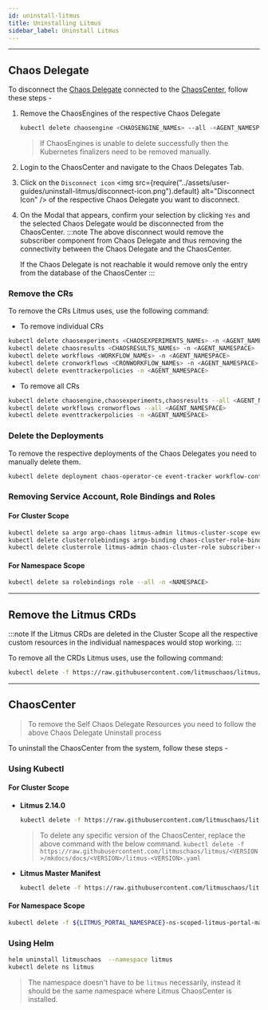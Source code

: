```yaml
---
id: uninstall-litmus
title: Uninstalling Litmus
sidebar_label: Uninstall Litmus
---
```


---

## Chaos Delegate

To disconnect the [Chaos Delegate](../getting-started/resources.md#chaosagents) connected to the [ChaosCenter](../getting-started/resources.md#chaoscenter), follow these steps -

1. Remove the ChaosEngines of the respective Chaos Delegate

   ```bash
   kubectl delete chaosengine <CHAOSENGINE_NAMEs> --all -<AGENT_NAMESPACE>
   ```

   > If ChaosEngines is unable to delete successfully then the Kubernetes finalizers need to be removed manually.

2. Login to the ChaosCenter and navigate to the Chaos Delegates Tab.
3. Click on the `Disconnect icon` <img src={require("../assets/user-guides/uninstall-litmus/disconnect-icon.png").default} alt="Disconnect Icon" /> of the respective Chaos Delegate you want to disconnect.
4. On the Modal that appears, confirm your selection by clicking `Yes` and the selected Chaos Delegate would be disconnected from the ChaosCenter.
   :::note
   The above disconnect would remove the subscriber component from Chaos Delegate and thus removing the connectivity between the Chaos Delegate and the ChaosCenter.

   If the Chaos Delegate is not reachable it would remove only the entry from the database of the ChaosCenter
   :::

### Remove the CRs

To remove the CRs Litmus uses, use the following command:

- To remove individual CRs

```bash
kubectl delete chaosexperiments <CHAOSEXPERIMENTS_NAMEs> -n <AGENT_NAMESPACE>
kubectl delete chaosresults <CHAOSRESULTS_NAMEs> -n <AGENT_NAMESPACE>
kubectl delete workflows <WORKFLOW_NAMEs> -n <AGENT_NAMESPACE>
kubectl delete cronworkflows <CRONWORKFLOW_NAMEs> -n <AGENT_NAMESPACE>
kubectl delete eventtrackerpolicies -n <AGENT_NAMESPACE>
```

- To remove all CRs

```bash
kubectl delete chaosengine,chaosexperiments,chaosresults --all <AGENT_NAMESPACE>
kubectl delete workflows cronworflows --all <AGENT_NAMESPACE>
kubectl delete eventtrackerpolicies -n <AGENT_NAMESPACE>
```

### Delete the Deployments

To remove the respective deployments of the Chaos Delegates you need to manually delete them.

```bash
kubectl delete deployment chaos-operator-ce event-tracker workflow-controller chaos-exporter -n <AGENT_NAMESPACE>
```

### Removing Service Account, Role Bindings and Roles

#### For Cluster Scope

```bash
kubectl delete sa argo argo-chaos litmus-admin litmus-cluster-scope event-tracker-sa -n -<AGENT_NAMESPACE>
kubectl delete clusterrolebindings argo-binding chaos-cluster-role-binding event-tracker-clusterole-binding litmus-admin litmus-cluster-scope subscriber-cluster-role-binding
kubectl delete clusterrole litmus-admin chaos-cluster-role subscriber-cluster-role event-tracker-cluster-role litmus-cluster-scope argo-aggregate-to-admin argo-aggregate-to-edit argo-aggregate-to-view argo-cluster-role
```

#### For Namespace Scope

```bash
kubectl delete sa rolebindings role --all -n <NAMESPACE>
```

---

## Remove the Litmus CRDs

:::note
If the Litmus CRDs are deleted in the Cluster Scope all the respective custom resources in the individual namespaces would stop working.
:::

To remove all the CRDs Litmus uses, use the following command:

```bash
kubectl delete -f https://raw.githubusercontent.com/litmuschaos/litmus/master/litmus-portal/litmus-portal-crds.yml
```

---

## ChaosCenter

> To remove the Self Chaos Delegate Resources you need to follow the above Chaos Delegate Uninstall process

To uninstall the ChaosCenter from the system, follow these steps -

### Using Kubectl

#### For Cluster Scope

- **Litmus 2.14.0**

  ```bash
  kubectl delete -f https://raw.githubusercontent.com/litmuschaos/litmus/master/mkdocs/docs/2.14.0/litmus-2.14.0.yaml
  ```

  > To delete any specific version of the ChaosCenter, replace the above command with the below command. `kubectl delete -f https://raw.githubusercontent.com/litmuschaos/litmus/<VERSION>/mkdocs/docs/<VERSION>/litmus-<VERSION>.yaml`

- **Litmus Master Manifest**

  ```bash
  kubectl delete -f https://raw.githubusercontent.com/litmuschaos/litmus/master/litmus-portal/cluster-k8s-manifest.yml
  ```

#### For Namespace Scope

```bash
kubectl delete -f ${LITMUS_PORTAL_NAMESPACE}-ns-scoped-litmus-portal-manifest.yml -n ${LITMUS_PORTAL_NAMESPACE}
```

### Using Helm

```bash
helm uninstall litmuschaos  --namespace litmus
kubectl delete ns litmus
```

> The namespace doesn't have to be `litmus` necessarily, instead it should be the same namespace where Litmus ChaosCenter is installed.
